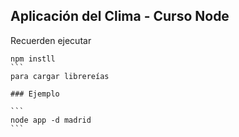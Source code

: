 ## Aplicación del Clima - Curso Node

Recuerden ejecutar

````
npm instll
```
para cargar librereías

### Ejemplo

```
node app -d madrid
```
````

